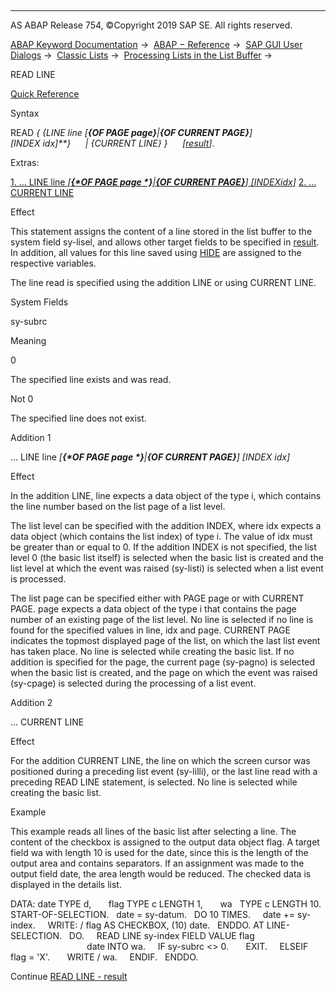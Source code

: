   

* * *

AS ABAP Release 754, ©Copyright 2019 SAP SE. All rights reserved.

[ABAP Keyword Documentation](https://help.sap.com/doc/abapdocu_754_index_htm/7.54/en-US/abenabap.htm) →  [ABAP − Reference](https://help.sap.com/doc/abapdocu_754_index_htm/7.54/en-US/abenabap_reference.htm) →  [SAP GUI User Dialogs](https://help.sap.com/doc/abapdocu_754_index_htm/7.54/en-US/abenabap_screens.htm) →  [Classic Lists](https://help.sap.com/doc/abapdocu_754_index_htm/7.54/en-US/abenabap_dynpro_list.htm) →  [Processing Lists in the List Buffer](https://help.sap.com/doc/abapdocu_754_index_htm/7.54/en-US/abenabap_lists_complex.htm) → 

READ LINE

[Quick Reference](https://help.sap.com/doc/abapdocu_754_index_htm/7.54/en-US/abapread_line_shortref.htm)

Syntax

READ *{* *{*LINE line *\[**{*OF PAGE page*}**|**{*OF CURRENT PAGE*}**\]*
                   *\[*INDEX idx*\]**}*
     *|* *{*CURRENT LINE*}* *}*
     *\[*[result](https://help.sap.com/doc/abapdocu_754_index_htm/7.54/en-US/abapread_line_result.htm)*\]*.

Extras:

[1\. ... LINE line *\[**{*OF PAGE page *}**|**{*OF CURRENT PAGE*}**\]* *\[*INDEXidx*\]*](#!ABAP_ADDITION_1@1@)
[2\. ... CURRENT LINE](#!ABAP_ADDITION_2@2@)

Effect

This statement assigns the content of a line stored in the list buffer to the system field sy-lisel, and allows other target fields to be specified in [result](https://help.sap.com/doc/abapdocu_754_index_htm/7.54/en-US/abapread_line_result.htm). In addition, all values for this line saved using [HIDE](https://help.sap.com/doc/abapdocu_754_index_htm/7.54/en-US/abaphide.htm) are assigned to the respective variables.

The line read is specified using the addition LINE or using CURRENT LINE.

System Fields

sy-subrc

Meaning

0

The specified line exists and was read.

Not 0

The specified line does not exist.

Addition 1

... LINE line *\[**{*OF PAGE page *}**|**{*OF CURRENT PAGE*}**\]* *\[*INDEX idx*\]*

Effect

In the addition LINE, line expects a data object of the type i, which contains the line number based on the list page of a list level.

The list level can be specified with the addition INDEX, where idx expects a data object (which contains the list index) of type i. The value of idx must be greater than or equal to 0. If the addition INDEX is not specified, the list level 0 (the basic list itself) is selected when the basic list is created and the list level at which the event was raised (sy-listi) is selected when a list event is processed.

The list page can be specified either with PAGE page or with CURRENT PAGE. page expects a data object of the type i that contains the page number of an existing page of the list level. No line is selected if no line is found for the specified values in line, idx and page. CURRENT PAGE indicates the topmost displayed page of the list, on which the last list event has taken place. No line is selected while creating the basic list. If no addition is specified for the page, the current page (sy-pagno) is selected when the basic list is created, and the page on which the event was raised (sy-cpage) is selected during the processing of a list event.

Addition 2

... CURRENT LINE

Effect

For the addition CURRENT LINE, the line on which the screen cursor was positioned during a preceding list event (sy-lilli), or the last line read with a preceding READ LINE statement, is selected. No line is selected while creating the basic list.

Example

This example reads all lines of the basic list after selecting a line. The content of the checkbox is assigned to the output data object flag. A target field wa with length 10 is used for the date, since this is the length of the output area and contains separators. If an assignment was made to the output field date, the area length would be reduced. The checked data is displayed in the details list.

DATA: date TYPE d,
      flag TYPE c LENGTH 1,
      wa   TYPE c LENGTH 10.
START-OF-SELECTION.
  date = sy-datum.
  DO 10 TIMES.
    date += sy-index.
    WRITE: / flag AS CHECKBOX, (10) date.
  ENDDO.
AT LINE-SELECTION.
  DO.
    READ LINE sy-index FIELD VALUE flag
                                   date INTO wa.
    IF sy-subrc <> 0.
      EXIT.
    ELSEIF flag = 'X'.
      WRITE / wa.
    ENDIF.
  ENDDO.

Continue
[READ LINE - result](https://help.sap.com/doc/abapdocu_754_index_htm/7.54/en-US/abapread_line_result.htm)